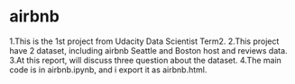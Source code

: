 # airbnb
1.This is the 1st project from Udacity Data Scientist Term2.
2.This project have 2 dataset, including airbnb Seattle and Boston host and reviews data.
3.At this report, will discuss three question about the dataset.
4.The main code is in airbnb.ipynb, and i export it as airbnb.html.

